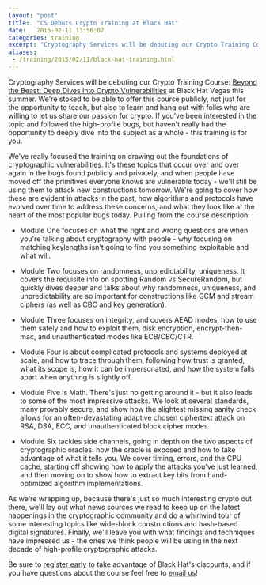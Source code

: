 ```yaml
---
layout: "post"
title:  "CS Debuts Crypto Training at Black Hat"
date:   2015-02-11 13:56:07
categories: training 
excerpt: "Cryptography Services will be debuting our Crypto Training Course: <a href='https://www.blackhat.com/us-15/training/beyond-the-beast-deep-dives-into-crypto-vulnerabilities.html'>Beyond the Beast: Deep Dives into Crypto Vulnerabilities</a> at Black Hat Vegas this summer."
aliases:
 - /training/2015/02/11/black-hat-training.html
---
```


Cryptography Services will be debuting our Crypto Training Course: [Beyond the Beast: Deep Dives into Crypto Vulnerabilities](https://www.blackhat.com/us-15/training/beyond-the-beast-deep-dives-into-crypto-vulnerabilities.html) at Black Hat Vegas this summer. We're stoked to be able to offer this course publicly, not just for the opportunity to teach, but also to learn and hang out with folks who are willing to let us share our passion for crypto. If you've been interested in the topic and followed the high-profile bugs, but haven't really had the opportunity to deeply dive into the subject as a whole - this training is for you.  

We've really focused the training on drawing out the foundations of cryptographic vulnerabilities. It's these topics that occur over and over again in the bugs found publicly and privately, and when people have moved off the primitives everyone knows are vulnerable today - we'll still be using them to attack new constructions tomorrow.  We're going to cover how these  are evident in attacks in the past, how algorithms and protocols have evolved over time to address these concerns, and what they look like at the heart of the most popular bugs today. Pulling from the course description:

* Module One focuses on what the right and wrong questions are when you're talking about cryptography with people - why focusing on matching keylengths isn't going to find you something exploitable and what will. 

* Module Two focuses on randomness, unpredictability, uniqueness. It covers the requisite info on spotting Random vs SecureRandom, but quickly dives deeper and talks about why randomness, uniqueness, and unpredictability are so important for constructions like GCM and stream ciphers (as well as CBC and key generation). 

* Module Three focuses on integrity, and covers AEAD modes, how to use them safely and how to exploit them, disk encryption, encrypt-then-mac, and unauthenticated modes like ECB/CBC/CTR. 

* Module Four is about complicated protocols and systems deployed at scale, and how to trace through them, following how trust is granted, what its scope is, how it can be impersonated, and how the system falls apart when anything is slightly off. 

* Module Five is Math. There's just no getting around it - but it also leads to some of the most impressive attacks. We look at several standards, many provably secure, and show how the slightest missing sanity check allows for an often-devastating adaptive chosen ciphertext attack on RSA, DSA, ECC, and unauthenticated block cipher modes. 

* Module Six tackles side channels, going in depth on the two aspects of cryptographic oracles: how the oracle is exposed and how to take advantage of what it tells you. We cover timing, errors, and the CPU cache, starting off showing how to apply the attacks you've just learned, and then moving on to show how to extract key bits from hand-optimized algorithm implementations. 

As we're wrapping up, because there's just so much interesting crypto out there, we'll lay out what news sources we read to keep up on the latest happenings in the cryptographic community and do a whirlwind tour of some interesting topics like wide-block constructions and hash-based digital signatures. Finally, we'll leave you with what findings and techniques have impressed us - the ones we think people will be using in the next decade of high-profile cryptographic attacks. 

Be sure to [register early](https://www.blackhat.com/us-15/training/beyond-the-beast-deep-dives-into-crypto-vulnerabilities.html) to take advantage of Black Hat's discounts, and if you have questions about the course feel free to [email us](mailto:CryptographyServices@nccgroup.com)!

